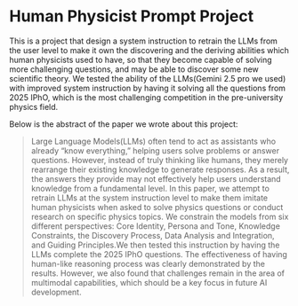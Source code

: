 # Human Physicist Prompt Project
This is a project that design a system instruction to retrain the LLMs from the user level to make it own the discovering and the deriving abilities which human physicists used to have, so that they become capable of solving more challenging questions, and may be able to discover some new scientific theory.
We tested the ability of the LLMs(Gemini 2.5 pro we used) with improved system instruction by having it solving all the questions from 2025 IPhO, which is the most challenging competition in the pre-university physics field.

Below is the abstract of the paper we wrote about this project:
>Large Language Models(LLMs) often tend to act as assistants who already “know everything,” helping users solve problems or answer questions. However, instead of truly thinking like humans, they merely rearrange their existing knowledge to generate responses. As a result, the answers they provide may not effectively help users understand knowledge from a fundamental level. In this paper, we attempt to retrain LLMs at the system instruction level to make them imitate human physicists when asked to solve physics questions or conduct research on specific physics topics. We constrain the models from six different perspectives: Core Identity, Persona and Tone, Knowledge Constraints, the Discovery Process, Data Analysis and Integration, and Guiding Principles.We then tested this instruction by having the LLMs complete the 2025 IPhO questions. The effectiveness of having human-like reasoning process was clearly demonstrated by the results. However, we also found that challenges remain in the area of multimodal capabilities, which should be a key focus in future AI development.
